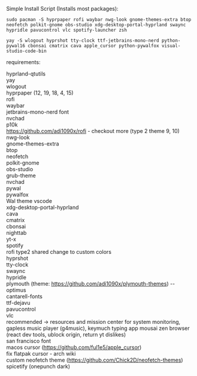 Simple Install Script (Installs most packages):
```
sudo pacman -S hyprpaper rofi waybar nwg-look gnome-themes-extra btop neofetch polkit-gnome obs-studio xdg-desktop-portal-hyprland swaync hypridle pavucontrol vlc spotify-launcher zsh
```

```
yay -S wlogout hyprshot tty-clock ttf-jetbrains-mono-nerd python-pywal16 cbonsai cmatrix cava apple_cursor python-pywalfox visual-studio-code-bin
```

requirements:

hyprland-qtutils\
yay\
wlogout\
hyprpaper (12, 19, 18, 4, 15)\
rofi\
waybar\
jetbrains-mono-nerd font\
nvchad\
p10k\
https://github.com/adi1090x/rofi - checkout more (type 2 theme 9, 10)\
nwg-look\
gnome-themes-extra\
btop\
neofetch\
polkit-gnome\
obs-studio\
grub-theme\
nvchad\
pywal\
pywalfox\
Wal theme vscode\
xdg-desktop-portal-hyprland\
cava\
cmatrix\
cbonsai\
nighttab\
yt-x\
spotify\
rofi type2 shared change to custom colors\
hyprshot\
tty-clock\
swaync\
hypridle\
plymouth (theme: https://github.com/adi1090x/plymouth-themes) -- optimus\
  cantarell-fonts\
  ttf-dejavu\
pavucontrol\
vlc\
recommended -> resources and mission center for system monitoring, gapless music player (g4music), keymuch typing app mousai zen browser (react dev tools, ublock origin, return yt dislikes)\
san francisco font\
macos cursor (https://github.com/ful1e5/apple_cursor) \
fix flatpak cursor - arch wiki\
custom neofetch theme (https://github.com/Chick2D/neofetch-themes) \
spicetify (onepunch dark)
